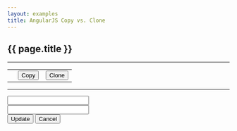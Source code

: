 ```yaml
---
layout: examples
title: AngularJS Copy vs. Clone
---
```

<script src="{{ site.baseurl }}examples/js/angular-copy.js"></script>

<h2>{{ page.title }}</h2>
<hr>
<div ng-app="app" ng-controller="PeopleCtrl as ctrl" class="container">
    <table class="table">
        <tr ng-repeat="p in ctrl.people">
            <td><span ng-bind="p.first"> <span ng-bind="p.last"></span></td>
            <td width="10">
                <button ng-click="ctrl.copy(p)" class="btn btn-link">Copy</button>
            </td>
            <td width="10">
                <button ng-click="ctrl.clone(p)" class="btn btn-link">Clone</button>
            </td>
        </tr>
    </table>
    <hr>
    <form ng-submit="ctrl.update()" class="form-inline">
    	<div class="form-group">
        	<input type="text" ng-model="ctrl.edit_person.first" class="form-control">
        </div>
        <div class="form-group">
        	<input type="text" ng-model="ctrl.edit_person.last" class="form-control">
        </div>
        <div class="form-group">
        	<button type="submit" class="btn btn-primary">Update</button>
        	<button type="button" class="btn btn-link" ng-click="ctrl.cancel()">Cancel</button>
        </div>
    </form>
</div>
